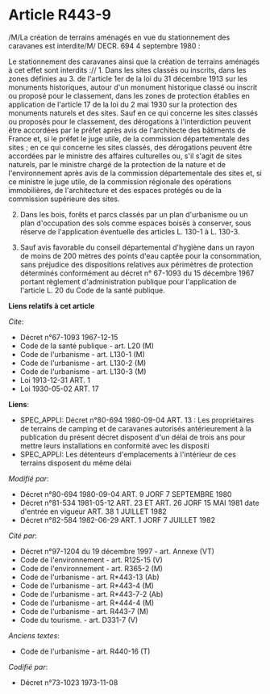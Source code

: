 # Article R443-9

/M/La création de terrains aménagés en vue du stationnement des caravanes est interdite/M/    DECR. 694 4 septembre 1980 :

Le stationnement des caravanes ainsi que la création de terrains aménagés à cet effet sont interdits ://    1. Dans les sites
classés ou inscrits, dans les zones définies au 3. de l'article 1er de la loi du 31 décembre 1913 sur les monuments
historiques, autour d'un monument historique classé ou inscrit ou proposé pour le classement, dans les zones de protection
établies en application de l'article 17 de la loi du 2 mai 1930 sur la protection des monuments naturels et des sites. Sauf
en ce qui concerne les sites classés ou proposés pour le classement, des dérogations à l'interdiction peuvent être accordées
par le préfet après avis de l'architecte des bâtiments de France et, si le préfet le juge utile, de la commission
départementale des sites ; en ce qui concerne les sites classés, des dérogations peuvent être accordées par le ministre des
affaires culturelles ou, s'il s'agit de sites naturels, par le ministre chargé de la protection de la nature et de
l'environnement après avis de la commission départementale des sites et, si ce ministre le juge utile, de la commission
régionale des opérations immobilières, de l'architecture et des espaces protégés ou de la commission supérieure des sites.

2. Dans les bois, forêts et parcs classés par un plan d'urbanisme ou un plan d'occupation des sols comme espaces boisés à
conserver, sous réserve de l'application éventuelle des articles L. 130-1 à L. 130-3.

3. Sauf avis favorable du conseil départemental d'hygiène dans un rayon de moins de 200 mètres des points d'eau captée pour
la consommation, sans préjudice des dispositions relatives aux périmètres de protection déterminés conformément au décret n°
67-1093 du 15 décembre 1967 portant règlement d'administration publique pour l'application de l'article L. 20 du Code de la
santé publique.

**Liens relatifs à cet article**

_Cite_:

  - Décret n°67-1093 1967-12-15
  - Code de la santé publique - art. L20 (M)
  - Code de l'urbanisme - art. L130-1 (M)
  - Code de l'urbanisme - art. L130-2 (M)
  - Code de l'urbanisme - art. L130-3 (M)
  - Loi   1913-12-31 ART. 1
  - Loi   1930-05-02 ART. 17

**Liens**:

  - SPEC_APPLI: Décret n°80-694 1980-09-04 ART. 13 : Les propriétaires de terrains de camping et de caravanes autorisés antérieurement à la publication du présent décret disposent d'un délai de trois ans pour mettre leurs installations en conformité avec les dispositi
  - SPEC_APPLI: Les détenteurs d'emplacements à l'intérieur de ces terrains disposent du même délai

_Modifié par_:

  - Décret n°80-694 1980-09-04 ART. 9 JORF 7 SEPTEMBRE 1980
  - Décret n°81-534 1981-05-12 ART. 23 ET ART. 26 JORF 15 MAI 1981 date d'entrée en vigueur ART. 38 1 JUILLET 1982
  - Décret n°82-584 1982-06-29 ART. 1 JORF 7 JUILLET 1982

_Cité par_:

  - Décret n°97-1204 du 19 décembre 1997 - art. Annexe (VT)
  - Code de l'environnement - art. R125-15 (V)
  - Code de l'environnement - art. R365-2 (M)
  - Code de l'urbanisme - art. R*443-13 (Ab)
  - Code de l'urbanisme - art. R*443-4 (M)
  - Code de l'urbanisme - art. R*443-7-2 (Ab)
  - Code de l'urbanisme - art. R*444-4 (M)
  - Code de l'urbanisme - art. R443-7 (M)
  - Code du tourisme. - art. D331-7 (V)

_Anciens textes_:

  - Code de l'urbanisme - art. R440-16 (T)

_Codifié par_:

  - Décret n°73-1023 1973-11-08
